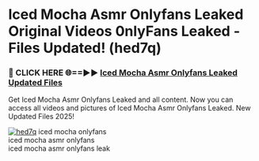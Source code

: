 # Iced Mocha Asmr Onlyfans Leaked Original Videos 0nlyFans Leaked - Files Updated! (hed7q)

<h3>🔴 CLICK HERE 🌐==►► <a href="https://tinyurl.com/ms9xzufz" rel="nofollow">Iced Mocha Asmr Onlyfans Leaked Updated Files</a></h3>

Get Iced Mocha Asmr Onlyfans Leaked and all content. Now you can access all videos and pictures of Iced Mocha Asmr Onlyfans Leaked. New Updated Files 2025!

[![hed7q](https://i.imgur.com/ppqm5kG.gif)](https://tinyurl.com/ms9xzufz)
iced mocha onlyfans<br>
iced mocha asmr onlyfans<br>
iced mocha asmr onlyfans leak
